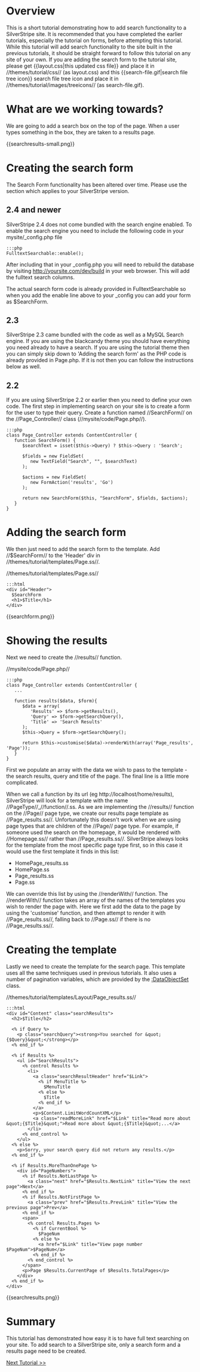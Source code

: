 # Overview

This is a short tutorial demonstrating how to add search functionality to a SilverStripe site. It is recommended that you have completed the earlier tutorials, especially the tutorial on forms, before attempting this tutorial. While this tutorial will add search functionality to the site built in the previous tutorials, it should be straight forward to follow this tutorial on any site of your own. If you are adding the search form to the tutorial site, please get {{layout.css|this updated css file}} and place it in //themes/tutorial/css// (as layout.css) and this {{search-file.gif|search file tree icon}} search file tree icon and place it in //themes/tutorial/images/treeicons// (as search-file.gif).

# What are we working towards?

We are going to add a search box on the top of the page. When a user types something in the box, they are taken to a results page.

{{searchresults-small.png}}




# Creating the search form

The Search Form functionality has been altered over time. Please use the section which applies to your SilverStripe version.

## 2.4 and newer

SilverStripe 2.4 does not come bundled with the search engine enabled. To enable the search engine you need to include the following code in your mysite/_config.php file

	:::php
	FulltextSearchable::enable();


After including that in your _config.php you will need to rebuild the database by visiting http://yoursite.com/dev/build in your web browser. This will add the fulltext search columns.

The actual search form code is already provided in FulltextSearchable so when you add the enable line above to your _config you can add your form as $SearchForm.

## 2.3

SilverStripe 2.3 came bundled with the code as well as a MySQL Search engine. If you are using the blackcandy theme you should have everything you need already to have a search. If you are using the tutorial theme then you can simply skip down to 'Adding the search form' as the PHP code is already provided in Page.php. If it is not then you can follow the instructions below as well.
## 2.2

If you are using SilverStripe 2.2 or earlier then you need to define your own code. The first step in implementing search on your site is to create a form for the user to type their query. Create a function named //SearchForm// on the //Page_Controller// class (//mysite/code/Page.php//).

	:::php
	class Page_Controller extends ContentController {
	   function SearchForm() {
	      $searchText = isset($this->Query) ? $this->Query : 'Search';
			
	      $fields = new FieldSet(
	         new TextField("Search", "", $searchText)
	      );
	
	      $actions = new FieldSet(
	         new FormAction('results', 'Go')
	      );
	
	      return new SearchForm($this, "SearchForm", $fields, $actions);
	   }
	}




# Adding the search form

We then just need to add the search form to the template. Add //$SearchForm// to the 'Header' div in //themes/tutorial/templates/Page.ss//.

//themes/tutorial/templates/Page.ss//

	:::html
	<div id="Header">
	  $SearchForm
	  <h1>$Title</h1>
	</div>


{{searchform.png}}

# Showing the results

Next we need to create the //results// function.

//mysite/code/Page.php//

	:::php
	class Page_Controller extends ContentController {
	   ...	
	
	   function results($data, $form){
	      $data = array(
	         'Results' => $form->getResults(),
	         'Query' => $form->getSearchQuery(),
	         'Title' => 'Search Results'
	      );
	      $this->Query = $form->getSearchQuery();
		
	      return $this->customise($data)->renderWith(array('Page_results', 'Page'));
	   }
	}


First we populate an array with the data we wish to pass to the template - the search results, query and title of the page. The final line is a little more complicated.

When we call a function by its url (eg http://localhost/home/results), SilverStripe will look for a template with the name //PageType//_//function//.ss. As we are implementing the //results// function on the //Page// page type, we create our results page template as //Page_results.ss//. Unfortunately this doesn't work when we are using page types that are children of the //Page// page type. For example, if someone used the search on the homepage, it would be rendered with //Homepage.ss// rather than //Page_results.ss//. SilverStripe always looks for the template from the most specific page type first, so in this case it would use the first template it finds in this list:

*  HomePage_results.ss
*  HomePage.ss
*  Page_results.ss
*  Page.ss

We can override this list by using the //renderWith// function. The //renderWith// function takes an array of the names of the templates you wish to render the page with. Here we first add the data to the page by using the 'customise' function, and then attempt to render it with //Page_results.ss//, falling back to //Page.ss// if there is no //Page_results.ss//.


# Creating the template

Lastly we need to create the template for the search page. This template uses all the same techniques used in previous tutorials. It also uses a number of pagination variables, which are provided by the [:DataObjectSet](/DataObjectSet) class.

//themes/tutorial/templates/Layout/Page_results.ss//

	:::html
	<div id="Content" class="searchResults">
	  <h2>$Title</h2>
		
	  <% if Query %>
	    <p class="searchQuery"><strong>You searched for &quot;{$Query}&quot;</strong></p>
	  <% end_if %>
			
	  <% if Results %>
	    <ul id="SearchResults">
	      <% control Results %>
	        <li>
	          <a class="searchResultHeader" href="$Link">
	            <% if MenuTitle %>
	              $MenuTitle
	            <% else %>
	              $Title
	            <% end_if %>
	          </a>
	          <p>$Content.LimitWordCountXML</p>
	          <a class="readMoreLink" href="$Link" title="Read more about &quot;{$Title}&quot;">Read more about &quot;{$Title}&quot;...</a>
	        </li>
	      <% end_control %>
	    </ul>
	  <% else %>
	    <p>Sorry, your search query did not return any results.</p>
	  <% end_if %>
				
	  <% if Results.MoreThanOnePage %>
	    <div id="PageNumbers">
	      <% if Results.NotLastPage %>
	        <a class="next" href="$Results.NextLink" title="View the next page">Next</a>
	      <% end_if %>
	      <% if Results.NotFirstPage %>
	        <a class="prev" href="$Results.PrevLink" title="View the previous page">Prev</a>
	      <% end_if %>
	      <span>
	        <% control Results.Pages %>
	          <% if CurrentBool %>
	            $PageNum
	          <% else %>
	            <a href="$Link" title="View page number $PageNum">$PageNum</a>
	          <% end_if %>
	        <% end_control %>
	      </span>
	      <p>Page $Results.CurrentPage of $Results.TotalPages</p>
	    </div>
	  <% end_if %>
	</div>


{{searchresults.png}}


# Summary

This tutorial has demonstrated how easy it is to have full text searching on your site. To add search to a SilverStripe site, only a search form and a results page need to be created.

[Next Tutorial >>](tutorial/site-map)
